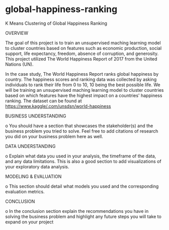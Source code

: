 # global-happiness-ranking

K Means Clustering of Global Happiness Ranking

OVERVIEW

The goal of this project is to train an unsupervised maching learning model to cluster countries based on features such as economic production, social support, life expectancy, freedom, absence of corruption, and generosity. This project utilized The World Happiness Report of 2017 from the United Nations (UN).

In the case study, The World Happiness Report ranks global happiness by country. The happiness scores and ranking data was collected by asking individuals to rank their life from 0 to 10, 10 being the best possible life. We will be training an unsupervised maching learning model to cluster countries based on which features have the highest impact on a countries' happiness ranking. The dataset can be found at https://www.kaggle/.com/unsdsn/world-happiness

BUSINESS UNDERSTANDING

o You should have a section that showcases the stakeholder(s) and the business problem you tried to solve. Feel free to add citations of research you did on your business problem here as well.

DATA UNDERSTANDING

o Explain what data you used in your analysis, the timeframe of the data, and any data limitations. This is also a good section to add visualizations of your exploratory data analysis.

MODELING & EVALUATION

o This section should detail what models you used and the corresponding evaluation metrics.

CONCLUSION

o In the conclusion section explain the recommendations you have in solving the business problem and highlight any future steps you will take to expand on your project
